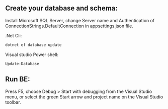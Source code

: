 ## Create your database and schema:
Install Microsoft SQL Server, change Server name and Authentication of ConnectionStrings.DefaultConnection in appsettings.json file.

.Net Cli:
```bash
dotnet ef database update
```
Visual studio Power shell:
```
Update-Database
```
## Run BE: 
Press F5, choose Debug > Start with debugging from the Visual Studio menu, or select the green Start arrow and project name on the Visual Studio toolbar.
